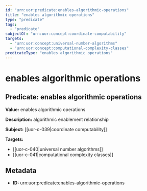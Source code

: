 ```yaml
---
id: "urn:uor:predicate:enables-algorithmic-operations"
title: "enables algorithmic operations"
type: "predicate"
tags:
  - "predicate"
subjectOf: "urn:uor:concept:coordinate-computability"
targets:
  - "urn:uor:concept:universal-number-algorithms"
  - "urn:uor:concept:computational-complexity-classes"
predicateType: "enables algorithmic operations"
---
```


# enables algorithmic operations

## Predicate: enables algorithmic operations

**Value:** enables algorithmic operations

**Description:** algorithmic enablement relationship

**Subject:** [[uor-c-039|coordinate computability]]

**Targets:**

- [[uor-c-040|universal number algorithms]]
- [[uor-c-041|computational complexity classes]]

## Metadata

- **ID:** urn:uor:predicate:enables-algorithmic-operations

